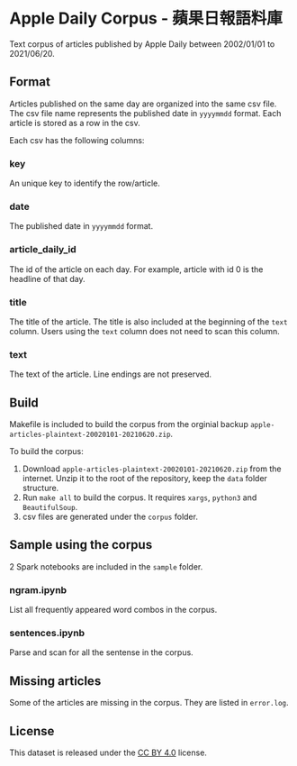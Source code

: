 # Apple Daily Corpus - 蘋果日報語料庫
Text corpus of articles published by Apple Daily between 2002/01/01 to 2021/06/20.

## Format
Articles published on the same day are organized into the same csv file. The csv file name represents the published date in `yyyymmdd` format. Each article is stored as a row in the csv.

Each csv has the following columns:
### key

An unique key to identify the row/article.

### date

The published date in `yyyymmdd` format.

### article_daily_id

The id of the article on each day. For example, article with id 0 is the headline of that day.

### title

The title of the article. The title is also included at the beginning of the `text` column. Users using the `text` column does not need to scan this column.
  
### text

The text of the article. Line endings are not preserved.

## Build

Makefile is included to build the corpus from the orginial backup `apple-articles-plaintext-20020101-20210620.zip`. 

To build the corpus:
1. Download `apple-articles-plaintext-20020101-20210620.zip` from the internet. Unzip it to the root of the repository, keep the `data` folder structure. 
2. Run `make all` to build the corpus.
  It requires `xargs`, `python3` and `BeautifulSoup`.
3. csv files are generated under the `corpus` folder.

## Sample using the corpus
2 Spark notebooks are included in the `sample` folder.

### ngram.ipynb

List all frequently appeared word combos in the corpus.

### sentences.ipynb

Parse and scan for all the sentense in the corpus.

## Missing articles
Some of the articles are missing in the corpus. They are listed in `error.log`.

## License
This dataset is released under the [CC BY 4.0](https://creativecommons.org/licenses/by/4.0) license.
